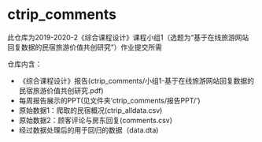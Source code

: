 # ctrip_comments
此仓库为2019-2020-2《综合课程设计》课程小组1（选题为“基于在线旅游网站回复数据的民宿旅游价值共创研究”）作业提交所需

仓库内含：
- 《综合课程设计》报告(ctrip_comments/小组1-基于在线旅游网站回复数据的民宿旅游价值共创研究.pdf)
- 每周报告展示的PPT(见文件夹‘ctrip_comments/报告PPT/’)
- 原始数据1：爬取的民宿概况(ctrip_alldata.csv)
- 原始数据2：顾客评论与房东回复(comments.csv)
- 经过数据处理后的用于回归的数据（data.dta)
